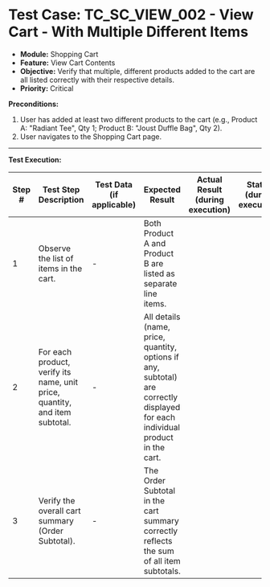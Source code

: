 # Test Case: TC_SC_VIEW_002 - View Cart - With Multiple Different Items

* **Module:** Shopping Cart
* **Feature:** View Cart Contents
* **Objective:** Verify that multiple, different products added to the cart are all listed correctly with their respective details.
* **Priority:** Critical

**Preconditions:**
1.  User has added at least two different products to the cart (e.g., Product A: "Radiant Tee", Qty 1; Product B: "Joust Duffle Bag", Qty 2).
2.  User navigates to the Shopping Cart page.

---
**Test Execution:**

| Step # | Test Step Description                                                                 | Test Data (if applicable)                     | Expected Result                                                                                                                               | Actual Result (during execution) | Status (during execution) | Notes (during execution) |
|--------|---------------------------------------------------------------------------------------|-----------------------------------------------|-----------------------------------------------------------------------------------------------------------------------------------------------|----------------------------------|---------------------------|--------------------------|
| 1      | Observe the list of items in the cart.                                                | -                                             | Both Product A and Product B are listed as separate line items.                                                                               |                                  |                           |                          |
| 2      | For each product, verify its name, unit price, quantity, and item subtotal.           | -                                             | All details (name, price, quantity, options if any, subtotal) are correctly displayed for each individual product in the cart.              |                                  |                           |                          |
| 3      | Verify the overall cart summary (Order Subtotal).                                     | -                                             | The Order Subtotal in the cart summary correctly reflects the sum of all item subtotals.                                                      |                                  |                           |                          |
